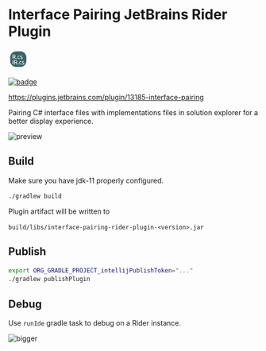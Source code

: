 # Interface Pairing JetBrains Rider Plugin

<img src="src/main/resources/META-INF/pluginIcon.svg" alt="drawing" width="40"/>

[![badge](https://img.shields.io/jetbrains/plugin/v/13185-interface-pairing.svg?label=Rider%20plugin)](https://plugins.jetbrains.com/plugin/13185-interface-pairing)

https://plugins.jetbrains.com/plugin/13185-interface-pairing

Pairing C# interface files with implementations files in solution explorer for a better display experience.

![preview](https://i.imgur.com/4sKj5GF.png)

## Build

Make sure you have jdk-11 properly configured.

```bash
./gradlew build
```

Plugin artifact will be written to

`build/libs/interface-pairing-rider-plugin-<version>.jar`

## Publish

```bash
export ORG_GRADLE_PROJECT_intellijPublishToken="..."
./gradlew publishPlugin
```

## Debug

Use `runIde` gradle task to debug on a Rider instance.

![bigger](https://i.imgur.com/wKSWSjj.png)
